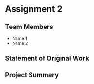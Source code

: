 # Assignment 2

## Team Members
+ Name 1
+ Name 2

## Statement of Original Work

## Project Summary




